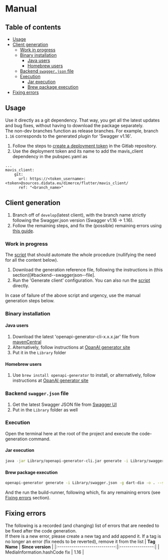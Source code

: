 # Manual

## Table of contents
- [Usage](#usage)
- [Client generation](#client-generation)
  * [Work in progress](#work-in-progress)
  * [Binary installation](#binary-installation)
    + [Java users](#java-users)
    + [Homebrew users](#homebrew-users)
  * [Backend `swagger.json` file](#backend--swaggerjson--file)
  * [Execution](#execution)
    + [Jar execution](#jar-execution)
    + [Brew package execution](#brew-package-execution)
- [Fixing errors](#fixing-errors)

## Usage
Use it directly as a git dependency. That way, you get all the latest updates and bug fixes, without having to download the package separately. <br>
The non-dev branches function as release branches. For example, branch `1.16` corresponds to the generated plugin for 'Swagger v1.16'.

1. Follow the steps to [create a deployment token](https://medium.com/flutter-community/flutter-pubspec-and-private-gitlab-repositories-d092a4648639) in the Gitlab repository.
2. Use the deployment token and its name to add the mavis_client dependency in the pubspec.yaml as
```
...
mavis_client:
    git:
      url: https://<token_username>:<token>@sources.didata.eu/dimerce/flutter/mavis_client/
      ref: "<branch_name>"

```

## Client generation
1. Branch off of `develop`(latest client), with the branch name strictly following the Swagger.json version (Swagger v1.16 -> 1.16).
2. Follow the remaining steps, and fix the (possible) remaining errors using [this guide](#fixing-errors).

### Work in progress
The [script](Library/openai-generator-cli.sh) that should automate the whole procedure (nullifying the need for all the content below).

1. Download the generation reference file, following the instructions in (this section)[#backend--swaggerjson--file].
2. Run the 'Generate client' configuration. You can also run the [script](Library/openai-generator-cli.sh) directly.

In case of failure of the above script and urgency, use the manual generation steps below.

### Binary installation
#### Java users
1. Download the latest 'openapi-generator-cli-x.x.x.jar' file from [mavenCentral](https://repo1.maven.org/maven2/org/openapitools/openapi-generator-cli/)
2. Alternatively, follow instructions at [OpanAI generator site](https://openapi-generator.tech/docs/installation/#jar)
3. Put it in the `Library` folder

#### Homebrew users
1. Use `brew install openapi-generator` to install, or alternatively, follow instructions at [OpanAI generator site](https://openapi-generator.tech/docs/installation/#homebrew)

### Backend `swagger.json` file
1. Get the latest Swagger JSON file from [Swagger UI](https://breur.didata-webservices.eu:7112/index.html)
2. Put in the `Library` folder as well

### Execution
Open the terminal here at the root of the project and execute the code-generation command.
#### Jar execution
```sh
java -jar Library/openapi-generator-cli.jar generate -i Library/swagger.json -g dart-dio -o . --skip-validate-spec --additional-properties pubName=mavis_client --additional-properties pubLibrary=mavis_client.api
```
#### Brew package execution
```sh
openapi-generator generate -i Library/swagger.json -g dart-dio -o . --skip-validate-spec --additional-properties pubName=mavis_client --additional-properties pubLibrary=mavis_client.api
```
And the run the build-runner, following which, fix any remaining errors (see [Fixing errors](#fixing-errors) section).

## Fixing errors
The following is a recorded (and changing) list of errors that are needed to be fixed after the code generation.<br>
If there is a new error, please create a new tag and add append it. If a tag is no longer an error (fix needs to be reverted), remove it from the list
| **Tag Name**                  | **Since version** |
|:-----------------------------:|:-----------------:|
| MediaInformation.hashCode fix | 1.16              |

